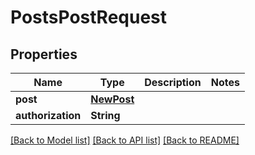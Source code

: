 # PostsPostRequest

## Properties
Name | Type | Description | Notes
------------ | ------------- | ------------- | -------------
**post** | [**NewPost**](NewPost.md) |  | 
**authorization** | **String** |  | 

[[Back to Model list]](../README.md#documentation-for-models) [[Back to API list]](../README.md#documentation-for-api-endpoints) [[Back to README]](../README.md)


